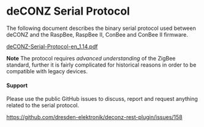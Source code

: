 # deCONZ Serial Protocol

The following document describes the binary serial protocol used between deCONZ and the RaspBee, RaspBee II, ConBee and ConBee II firmware.

[deCONZ-Serial-Protocol-en_1.14.pdf](https://deconz.dresden-elektronik.de/raspbian/deCONZ-Serial-Protocol-en_1.14.pdf?ref=gh)

**Note** The protocol requires *advanced understanding* of the ZigBee standard, further it is fairly complicated for historical reasons in order to be compatible with legacy devices.

#### Support

Please use the public GitHub issues to discuss, report and request anything related to the serial protocol.

https://github.com/dresden-elektronik/deconz-rest-plugin/issues/158

